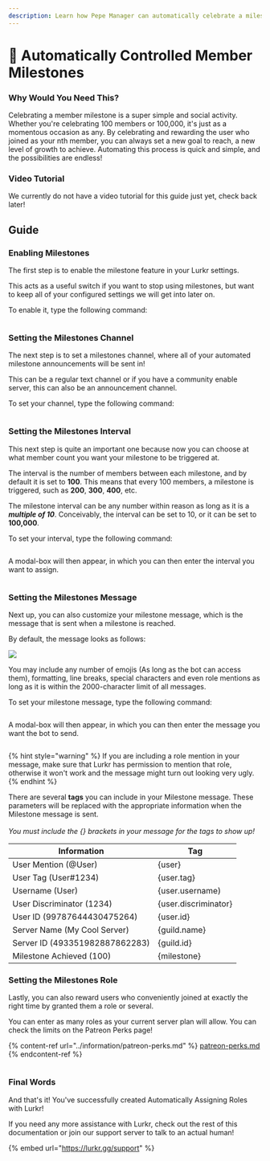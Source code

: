```yaml
---
description: Learn how Pepe Manager can automatically celebrate a milestone with you!
---
```


# 🥇 Automatically Controlled Member Milestones

### Why Would You Need This?

Celebrating a member milestone is a super simple and social activity. Whether you're celebrating 100 members or 100,000, it's just as a momentous occasion as any. By celebrating and rewarding the user who joined as your nth member, you can always set a new goal to reach, a new level of growth to achieve. Automating this process is quick and simple, and the possibilities are endless!

### Video Tutorial

We currently do not have a video tutorial for this guide just yet, check back later!

## Guide

### Enabling Milestones

The first step is to enable the milestone feature in your Lurkr settings.

This acts as a useful switch if you want to stop using milestones, but want to keep all of your configured settings we will get into later on.

To enable it, type the following command:

<figure><img src="https://i.imgur.com/FPcWHXf.png" alt=""><figcaption></figcaption></figure>

### Setting the Milestones Channel

The next step is to set a milestones channel, where all of your automated milestone announcements will be sent in!

This can be a regular text channel or if you have a community enable server, this can also be an announcement channel.

To set your channel, type the following command:

<figure><img src="https://i.imgur.com/5NtjvSv.png" alt=""><figcaption></figcaption></figure>

### Setting the Milestones Interval

This next step is quite an important one because now you can choose at what member count you want your milestone to be triggered at.&#x20;

The interval is the number of members between each milestone, and by default it is set to **100**. This means that every 100 members, a milestone is triggered, such as **200**, **300**, **400**, etc.

The milestone interval can be any number within reason as long as it is a _**multiple of 10**_. Conceivably, the interval can be set to 10, or it can be set to **100,000**.&#x20;

To set your interval, type the following command:

<figure><img src="https://i.imgur.com/yTsRgaE.png" alt=""><figcaption></figcaption></figure>

A modal-box will then appear, in which you can then enter the interval you want to assign.

<figure><img src="https://i.imgur.com/W6RO60R.png" alt=""><figcaption></figcaption></figure>

### Setting the Milestones Message

Next up, you can also customize your milestone message, which is the message that is sent when a milestone is reached.&#x20;

By default, the message looks as follows:

![](https://i.imgur.com/HF9vv9h.png)

You may include any number of emojis (As long as the bot can access them), formatting, line breaks, special characters and even role mentions as long as it is within the 2000-character limit of all messages.&#x20;

To set your milestone message, type the following command:

<figure><img src="https://i.imgur.com/rdCJcuj.png" alt=""><figcaption></figcaption></figure>

A modal-box will then appear, in which you can then enter the message you want the bot to send.

<figure><img src="https://i.imgur.com/JjUtFVg.png" alt=""><figcaption></figcaption></figure>

{% hint style="warning" %}
If you are including a role mention in your message, make sure that Lurkr has permission to mention that role, otherwise it won't work and the message might turn out looking very ugly.
{% endhint %}

There are several **tags** you can include in your Milestone message. These parameters will be replaced with the appropriate information when the Milestone message is sent.\
\
_You must include the {} brackets in your message for the tags to show up!_

| Information                    | Tag                  |
| ------------------------------ | -------------------- |
| User Mention (@User)           | {user}               |
| User Tag (User#1234)           | {user.tag}           |
| Username (User)                | {user.username)      |
| User Discriminator (1234)      | {user.discriminator} |
| User ID (99787644430475264)    | {user.id}            |
| Server Name (My Cool Server)   | {guild.name}         |
| Server ID (493351982887862283) | {guild.id}           |
| Milestone Achieved (100)       | {milestone}          |

### Setting the Milestones Role

Lastly, you can also reward users who conveniently joined at exactly the right time by granted them a role or several.&#x20;

You can enter as many roles as your current server plan will allow. You can check the limits on the Patreon Perks page!

{% content-ref url="../information/patreon-perks.md" %}
[patreon-perks.md](../information/patreon-perks.md)
{% endcontent-ref %}

<figure><img src="https://i.imgur.com/5ZFPvu3.png" alt=""><figcaption></figcaption></figure>

### Final Words

And that's it! You've successfully created Automatically Assigning Roles with Lurkr!

If you need any more assistance with Lurkr, check out the rest of this documentation or join our support server to talk to an actual human!

{% embed url="https://lurkr.gg/support" %}
